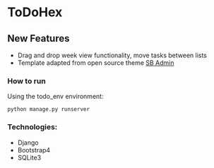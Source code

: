 # ToDoHex

## New Features
- Drag and drop week view functionality, move tasks between lists 
- Template adapted from open source theme [SB Admin](https://startbootstrap.com/template/sb-admin)


### **How to run**
Using the todo_env environment:

`python manage.py runserver`


### **Technologies**:
 - Django
 - Bootstrap4
 - SQLite3
 
